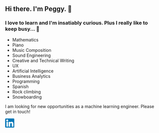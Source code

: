 ## Hi there. I'm Peggy. :wave:

### I love to learn and I'm insatiably curious. Plus I really like to keep busy... :runner:
- Mathematics
- Piano
- Music Composition
- Sound Engineering
- Creative and Technical Writing
- UX
- Artificial Intelligence
- Business Analytics
- Programming 
- Spanish
- Rock climbing
- Snowboarding

I am looking for new opportunities as a machine learning engineer. Please get in touch!
<br>

[![LinkedIn](linkedin30.png)](https://www.linkedin.com/in/peggyemch/)

